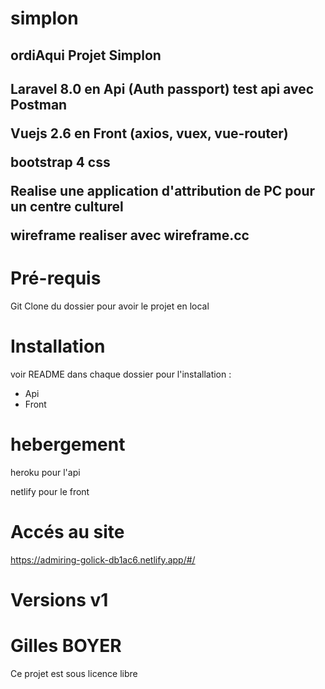 # simplon

<h2> ordiAqui Projet Simplon <h2>

<p><strong>Laravel 8.0 en Api</strong> (Auth passport) test api avec Postman</p>
<p><strong>Vuejs 2.6 en Front</strong> (axios, vuex, vue-router)</p>
<p><strong>bootstrap 4 css</strong></p>


<p>Realise une application d'attribution de PC pour un centre culturel</p>
<p>wireframe realiser avec wireframe.cc <p>

# Pré-requis

Git Clone du dossier pour avoir le projet en local

# Installation

voir README dans chaque dossier pour l'installation :

- Api
- Front

# hebergement

<p>heroku pour l'api</p>
<p>netlify pour le front <p>

# Accés au site

<a>https://admiring-golick-db1ac6.netlify.app/#/</a>

# Versions v1



# Gilles BOYER



Ce projet est sous licence libre
